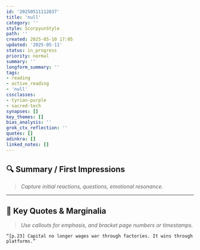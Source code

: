 ```yaml
---
id: '20250511112837'
title: 'null'
category: ''
style: ScorpyunStyle
path: ''
created: 2025-05-10 17:05
updated: '2025-05-11'
status: in_progress
priority: normal
summary: ''
longform_summary: ''
tags:
- reading
- active_reading
- 'null'
cssclasses:
- tyrian-purple
- sacred-tech
synapses: []
key_themes: []
bias_analysis: ''
grok_ctx_reflection: ''
quotes: []
adinkra: []
linked_notes: []
---
```



## 🔍 Summary / First Impressions  
> _Capture initial reactions, questions, emotional resonance._

---

## 🧠 Key Quotes & Marginalia  
> _Use callouts for emphasis, and bracket page numbers or timestamps._

```quote
“[p.23] Capital no longer wages war through factories. It wins through platforms.”  
